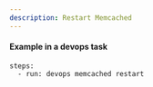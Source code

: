 ```yaml
---
description: Restart Memcached
---
```


#### Example in a devops task

    steps:
      - run: devops memcached restart
